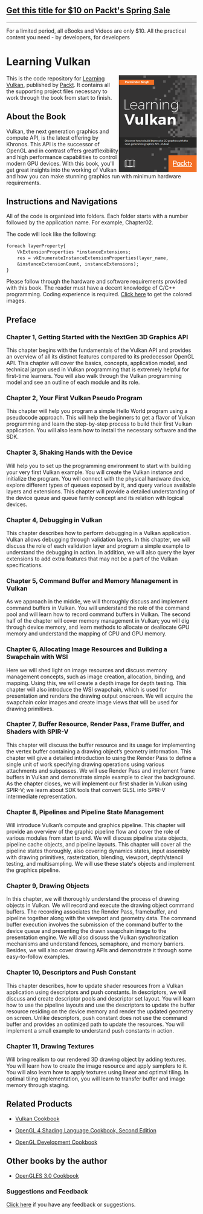 ## [Get this title for $10 on Packt's Spring Sale](https://www.packt.com/B05579?utm_source=github&utm_medium=packt-github-repo&utm_campaign=spring_10_dollar_2022)
-----
For a limited period, all eBooks and Videos are only $10. All the practical content you need \- by developers, for developers

# Learning Vulkan

<img src="./images/LearningVulkan.PNG" alt="Learning Vulkan" height="256px" align="right">

This is the code repository for [Learning Vulkan](https://www.packtpub.com/application-development/learning-vulkan?utm_source=github&utm_medium=repository&utm_campaign=9781786469809), published by [Packt](www.packtpub.com). It contains all the supporting project files necessary to work through the book from start to finish.

## About the Book
Vulkan, the next generation graphics and compute API, is the latest offering by Khronos. This API is the successor of OpenGL and in contrast offers greatflexibility and high performance capabilities to control modern GPU devices. With this book, you'll get great insights into the working of Vulkan and how you can make stunning graphics run with minimum hardware requirements.

## Instructions and Navigations
All of the code is organized into folders. Each folder starts with a number followed by the application name. For example, Chapter02.



The code will look like the following:
```
foreach layerProperty{
	VkExtensionProperties *instanceExtensions;
	res = vkEnumerateInstanceExtensionProperties(layer_name,
	&instanceExtensionCount, instanceExtensions);
}
```
Please follow through the hardware and software requirements provided with this book. The reader must have a decent knowledge of C/C++ programming. Coding experience is required.
[Click here](https://www.packtpub.com/sites/default/files/downloads/LearningVulkan_ColorImages.pdf) to get the colored images.

## Preface

### Chapter 1, Getting Started with the NextGen 3D Graphics API

This chapter begins with the fundamentals of the Vulkan API and provides an overview of all its distinct features compared to its predecessor OpenGL API. This chapter will cover the basics, concepts, application model, and technical jargon used in Vulkan programming that is extremely helpful for first-time learners. You will also walk through the Vulkan programming model and see an outline of each module and its role.

### Chapter 2, Your First Vulkan Pseudo Program

This chapter will help you program a simple Hello World program using a pseudocode approach. This will help the beginners to get a flavor of Vulkan programming and learn the step-by-step process to build their first Vulkan application. You will also learn how to install the necessary software and the SDK.

### Chapter 3, Shaking Hands with the Device

Will help you to set up the programming environment to start with building your very first Vulkan example. You will create the Vulkan instance and initialize the program. You will connect with the physical hardware device, explore different types of queues exposed by it, and query various available layers and extensions. This chapter will provide a detailed understanding of the device queue and queue family concept and its relation with logical devices.

### Chapter 4, Debugging in Vulkan

This chapter describes how to perform debugging in a Vulkan application. Vulkan allows debugging through validation layers. In this chapter, we will discuss the role of each validation layer and program a simple example to understand the debugging in action. In addition, we will also query the layer extensions to add extra features that may not be a part of the Vulkan specifications.

### Chapter 5, Command Buffer and Memory Management in Vulkan

As we approach in the middle, we will thoroughly discuss and implement command buffers in Vulkan. You will understand the role of the command pool and will learn how to record command buffers in Vulkan. The second half of the chapter will cover memory management in Vulkan; you will dig through device memory, and learn methods to allocate or deallocate GPU memory and understand the mapping of CPU and GPU memory.

### Chapter 6, Allocating Image Resources and Building a Swapchain with WSI

Here we will shed light on image resources and discuss memory management concepts, such as image creation, allocation, binding, and mapping. Using this, we will create a depth image for depth testing. This chapter will also introduce the WSI swapchain, which is used for presentation and renders the drawing output onscreen. We will acquire the swapchain color images and create image views that will be used for drawing primitives.

### Chapter 7, Buffer Resource, Render Pass, Frame Buffer, and Shaders with SPIR-V

This chapter will discuss the buffer resource and its usage for implementing the vertex buffer containing a drawing object’s geometry information. This chapter will give a detailed introduction to using the Render Pass to define a single unit of work specifying drawing operations using various attachments and subpasses. We will use Render Pass and implement frame buffers in Vulkan and demonstrate simple example to clear the background. As the chapter closes, we will implement our first shader in Vulkan using SPIR-V; we learn about SDK tools that convert GLSL into SPIR-V intermediate representation.

### Chapter 8, Pipelines and Pipeline State Management

Will introduce Vulkan’s compute and graphics pipeline. This chapter will provide an overview of the graphic pipeline flow and cover the role of various modules from start to end. We will discuss pipeline state objects, pipeline cache objects, and pipeline layouts. This chapter will cover all the pipeline states thoroughly, also covering dynamics states, input assembly with drawing primitives, rasterization, blending, viewport, depth/stencil testing, and multisampling. We will use these state's objects and implement the graphics pipeline.

### Chapter 9, Drawing Objects

In this chapter, we will thoroughly understand the process of drawing objects in Vulkan. We will record and execute the drawing object command buffers. The recording associates the Render Pass, framebuffer, and pipeline together along with the viewport and geometry data. The command buffer execution involves the submission of the command buffer to the device queue and presenting the drawn swapchain image to the presentation engine. We will also discuss the Vulkan synchronization mechanisms and understand fences, semaphore, and memory barriers. Besides, we will also cover drawing APIs and demonstrate it through some easy-to-follow examples.

### Chapter 10, Descriptors and Push Constant

This chapter describes, how to update shader resources from a Vulkan application using descriptors and push constants. In descriptors, we will discuss and create descriptor pools and descriptor set layout. You will learn how to use the pipeline layouts and use the descriptors to update the buffer resource residing on the device memory and render the updated geometry on screen. Unlike descriptors, push constant does not use the command buffer and provides an optimized path to update the resources. You will implement a small example to understand push constants in action.

### Chapter 11, Drawing Textures

Will bring realism to our rendered 3D drawing object by adding textures. You will learn how to create the image resource and apply samplers to it. You will also learn how to apply textures using linear and optimal tiling. In optimal tiling implementation, you will learn to transfer buffer and image memory through staging.

## Related Products
* [Vulkan Cookbook](https://www.packtpub.com/game-development/vulkan-cookbook?utm_source=github&utm_medium=repository&utm_campaign=9781786468154)

* [OpenGL 4 Shading Language Cookbook, Second Edition](https://www.packtpub.com/game-development/opengl-4-shading-language-cookbook-second-edition?utm_source=github&utm_medium=repository&utm_campaign=9781782167020)

* [OpenGL Development Cookbook](https://www.packtpub.com/game-development/opengl-development-cookbook?utm_source=github&utm_medium=repository&utm_campaign=9781849695046)

## Other books by the author
* [OpenGLES 3.0 Cookbook](https://www.packtpub.com/application-development/opengl-es-30-cookbook)

### Suggestions and Feedback
[Click here](https://docs.google.com/forms/d/e/1FAIpQLSe5qwunkGf6PUvzPirPDtuy1Du5Rlzew23UBp2S-P3wB-GcwQ/viewform) if you have any feedback or suggestions.

